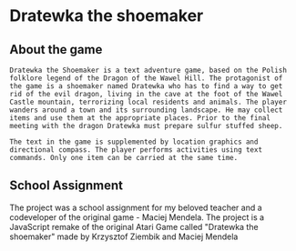 # Dratewka the shoemaker

## About the game

```
Dratewka the Shoemaker is a text adventure game, based on the Polish folklore legend of the Dragon of the Wawel Hill. The protagonist of the game is a shoemaker named Dratewka who has to find a way to get rid of the evil dragon, living in the cave at the foot of the Wawel Castle mountain, terrorizing local residents and animals. The player wanders around a town and its surrounding landscape. He may collect items and use them at the appropriate places. Prior to the final meeting with the dragon Dratewka must prepare sulfur stuffed sheep.

The text in the game is supplemented by location graphics and directional compass. The player performs activities using text commands. Only one item can be carried at the same time.
```

## School Assignment

The project was a school assignment for my beloved teacher and a codeveloper of the original game - Maciej Mendela.
The project is a JavaScript remake of the original Atari Game called "Dratewka the shoemaker" made by Krzysztof Ziembik and Maciej Mendela

